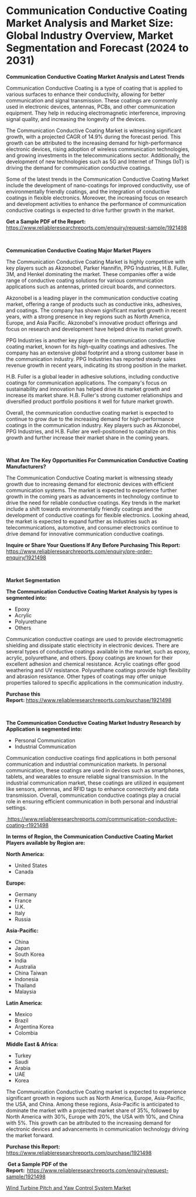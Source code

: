 <p><h1>Communication Conductive Coating Market Analysis and Market Size: Global Industry Overview, Market Segmentation and Forecast (2024 to 2031)</h1></p><p><strong>Communication Conductive Coating Market Analysis and Latest Trends</strong></p>
<p><p>Communication Conductive Coating is a type of coating that is applied to various surfaces to enhance their conductivity, allowing for better communication and signal transmission. These coatings are commonly used in electronic devices, antennas, PCBs, and other communication equipment. They help in reducing electromagnetic interference, improving signal quality, and increasing the longevity of the devices.</p><p>The Communication Conductive Coating Market is witnessing significant growth, with a projected CAGR of 14.9% during the forecast period. This growth can be attributed to the increasing demand for high-performance electronic devices, rising adoption of wireless communication technologies, and growing investments in the telecommunications sector. Additionally, the development of new technologies such as 5G and Internet of Things (IoT) is driving the demand for communication conductive coatings.</p><p>Some of the latest trends in the Communication Conductive Coating Market include the development of nano-coatings for improved conductivity, use of environmentally friendly coatings, and the integration of conductive coatings in flexible electronics. Moreover, the increasing focus on research and development activities to enhance the performance of communication conductive coatings is expected to drive further growth in the market.</p></p>
<p><strong>Get a Sample PDF of the Report:&nbsp;</strong> <a href="https://www.reliableresearchreports.com/enquiry/request-sample/1921498">https://www.reliableresearchreports.com/enquiry/request-sample/1921498</a></p>
<p>&nbsp;</p>
<p><strong>Communication Conductive Coating Major Market Players</strong></p>
<p><p>The Communication Conductive Coating Market is highly competitive with key players such as Akzonobel, Parker Hannifin, PPG Industries, H.B. Fuller, 3M, and Henkel dominating the market. These companies offer a wide range of conductive coating solutions for various communication applications such as antennas, printed circuit boards, and connectors.</p><p>Akzonobel is a leading player in the communication conductive coating market, offering a range of products such as conductive inks, adhesives, and coatings. The company has shown significant market growth in recent years, with a strong presence in key regions such as North America, Europe, and Asia Pacific. Akzonobel's innovative product offerings and focus on research and development have helped drive its market growth.</p><p>PPG Industries is another key player in the communication conductive coating market, known for its high-quality coatings and adhesives. The company has an extensive global footprint and a strong customer base in the communication industry. PPG Industries has reported steady sales revenue growth in recent years, indicating its strong position in the market.</p><p>H.B. Fuller is a global leader in adhesive solutions, including conductive coatings for communication applications. The company's focus on sustainability and innovation has helped drive its market growth and increase its market share. H.B. Fuller's strong customer relationships and diversified product portfolio positions it well for future market growth.</p><p>Overall, the communication conductive coating market is expected to continue to grow due to the increasing demand for high-performance coatings in the communication industry. Key players such as Akzonobel, PPG Industries, and H.B. Fuller are well-positioned to capitalize on this growth and further increase their market share in the coming years.</p></p>
<p>&nbsp;</p>
<p><strong>What Are The Key Opportunities For Communication Conductive Coating Manufacturers?</strong></p>
<p><p>The Communication Conductive Coating market is witnessing steady growth due to increasing demand for electronic devices with efficient communication systems. The market is expected to experience further growth in the coming years as advancements in technology continue to drive the need for reliable conductive coatings. Key trends in the market include a shift towards environmentally friendly coatings and the development of conductive coatings for flexible electronics. Looking ahead, the market is expected to expand further as industries such as telecommunications, automotive, and consumer electronics continue to drive demand for innovative communication conductive coatings.</p></p>
<p><strong>Inquire or Share Your Questions If Any Before Purchasing This Report:</strong> <a href="https://www.reliableresearchreports.com/enquiry/pre-order-enquiry/1921498">https://www.reliableresearchreports.com/enquiry/pre-order-enquiry/1921498</a></p>
<p>&nbsp;</p>
<p><strong>Market Segmentation</strong></p>
<p><strong>The Communication Conductive Coating Market Analysis by types is segmented into:</strong></p>
<p><ul><li>Epoxy</li><li>Acrylic</li><li>Polyurethane</li><li>Others</li></ul></p>
<p><p>Communication conductive coatings are used to provide electromagnetic shielding and dissipate static electricity in electronic devices. There are several types of conductive coatings available in the market, such as epoxy, acrylic, polyurethane, and others. Epoxy coatings are known for their excellent adhesion and chemical resistance. Acrylic coatings offer good weathering and UV resistance. Polyurethane coatings provide high flexibility and abrasion resistance. Other types of coatings may offer unique properties tailored to specific applications in the communication industry.</p></p>
<p><strong>Purchase this Report:&nbsp;</strong><a href="https://www.reliableresearchreports.com/purchase/1921498">https://www.reliableresearchreports.com/purchase/1921498</a></p>
<p>&nbsp;</p>
<p><strong>The Communication Conductive Coating Market Industry Research by Application is segmented into:</strong></p>
<p><ul><li>Personal Communication</li><li>Industrial Communication</li></ul></p>
<p><p>Communication conductive coatings find applications in both personal communication and industrial communication markets. In personal communication, these coatings are used in devices such as smartphones, tablets, and wearables to ensure reliable signal transmission. In the industrial communication market, these coatings are utilized in equipment like sensors, antennas, and RFID tags to enhance connectivity and data transmission. Overall, communication conductive coatings play a crucial role in ensuring efficient communication in both personal and industrial settings.</p></p>
<p><a href="https://www.reliableresearchreports.com/communication-conductive-coating-r1921498">&nbsp;https://www.reliableresearchreports.com/communication-conductive-coating-r1921498</a></p>
<p><strong>In terms of Region, the Communication Conductive Coating Market Players available by Region are:</strong></p>
<p>
    <p> <strong> North America: </strong>
        <ul>
            <li>United States</li>
            <li>Canada</li>
        </ul>
        </p> 
    <p> <strong> Europe: </strong>
        <ul>
            <li>Germany</li>
            <li>France</li>
            <li>U.K.</li>
            <li>Italy</li>
            <li>Russia</li>
        </ul>
        </p> 
    <p> <strong> Asia-Pacific: </strong>
        <ul>
            <li>China</li>
            <li>Japan</li>
            <li>South Korea</li>
            <li>India</li>
            <li>Australia</li>
            <li>China Taiwan</li>
            <li>Indonesia</li>
            <li>Thailand</li>
            <li>Malaysia</li>
        </ul>
        </p> 
    <p> <strong> Latin America: </strong>
        <ul>
            <li>Mexico</li>
            <li>Brazil</li>
            <li>Argentina Korea</li>
            <li>Colombia</li>
        </ul>
        </p> 
    <p> <strong> Middle East & Africa: </strong>
        <ul>
            <li>Turkey</li>
            <li>Saudi</li>
            <li>Arabia</li>
            <li>UAE</li>
            <li>Korea</li>
        </ul>
    </p>
    </p>
<p><p>The Communication Conductive Coating market is expected to experience significant growth in regions such as North America, Europe, Asia-Pacific, the USA, and China. Among these regions, Asia-Pacific is anticipated to dominate the market with a projected market share of 35%, followed by North America with 30%, Europe with 20%, the USA with 10%, and China with 5%. This growth can be attributed to the increasing demand for electronic devices and advancements in communication technology driving the market forward.</p></p>
<p><strong>Purchase this Report: </strong><a href="https://www.reliableresearchreports.com/purchase/1921498">https://www.reliableresearchreports.com/purchase/1921498</a></p>
<p>&nbsp;<strong>Get a Sample PDF of the Report:&nbsp;&nbsp;</strong><a href="https://www.reliableresearchreports.com/enquiry/request-sample/1921498">https://www.reliableresearchreports.com/enquiry/request-sample/1921498</a></p>
<p><strong></strong></p>
<p><p><a href="https://view.publitas.com/reportprime-1/wind-turbine-pitch-and-yaw-control-system-market-share-and-new-trends-analysis-by-its-type-application-end-use-and-forecast-for-period-from-2024-to-2031/">Wind Turbine Pitch and Yaw Control System Market</a></p></p>